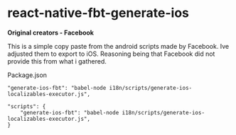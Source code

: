 # react-native-fbt-generate-ios

**Original creators - Facebook**

This is a simple copy paste from the android scripts made by Facebook. Ive adjusted them to export to iOS. Reasoning being that Facebook did not provide this from what i gathered.

Package.json

`"generate-ios-fbt": "babel-node i18n/scripts/generate-ios-localizables-executor.js", `

```
"scripts": {
    "generate-ios-fbt": "babel-node i18n/scripts/generate-ios-localizables-executor.js",
}
```
